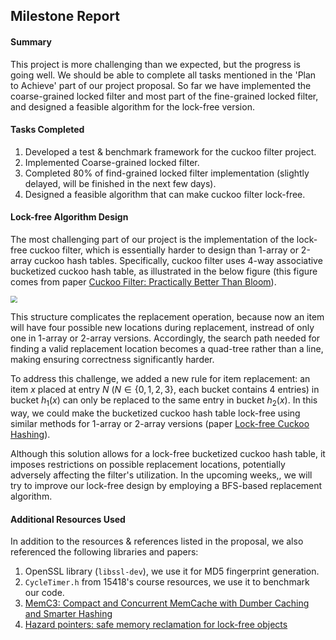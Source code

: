 ## Milestone Report

#### Summary
This project is more challenging than we expected, but the progress is going well. We should be able to complete all tasks mentioned in the 'Plan to Achieve' part of our project proposal. So far we have implemented the coarse-grained locked filter and most part of the fine-grained locked filter, and designed a feasible algorithm for the lock-free version. 

#### Tasks Completed

1. Developed a test & benchmark framework for the cuckoo filter project.
2. Implemented Coarse-grained locked filter.
3. Completed 80% of find-grained locked filter implementation (slightly delayed, will be finished in the next few days).
4. Designed a feasible algorithm that can make cuckoo filter lock-free.

#### Lock-free Algorithm Design

The most challenging part of our project is the implementation of the lock-free cuckoo filter, which is essentially harder to design than 1-array or 2-array cuckoo hash tables. Specifically, cuckoo filter uses 4-way associative bucketized cuckoo hash table, as illustrated in the below figure (this figure comes from paper [Cuckoo Filter: Practically Better Than Bloom](https://www.cs.cmu.edu/~dga/papers/cuckoo-conext2014.pdf)).

<img src="/Users/xsxsz/Desktop/15618/project/pic.png" style="zoom:70%" />

This structure complicates the replacement operation, because now  an item will have four possible new locations during replacement, instread of only one in 1-array or 2-array versions. Accordingly, the search path needed for finding a valid replacement location becomes a quad-tree rather than a line, making ensuring correctness significantly harder.

To address this challenge, we added a new rule for item replacement: an item $x$ placed at entry $N$ ($N \in  \{0, 1, 2, 3\}$, each bucket contains 4 entries) in bucket $h_1(x)$ can only be replaced to the same entry in bucket $h_2(x)$. In this way, we could make the bucketized cuckoo hash table lock-free using similar methods for 1-array or 2-array versions (paper [Lock-free Cuckoo Hashing](https://ieeexplore.ieee.org/document/6888938)).

Although this solution allows for a lock-free bucketized cuckoo hash table, it imposes restrictions on possible replacement locations, potentially adversely affecting the filter's utilization. In the upcoming weeks,, we will try to improve our lock-free design by employing a BFS-based replacement algorithm.

#### Additional Resources Used
In addition to the resources & references listed in the proposal, we also referenced the following libraries and papers:
1. OpenSSL library (`libssl-dev`), we use it for MD5 fingerprint generation.
2. `CycleTimer.h` from 15418's course resources, we use it to benchmark our code.
3. [MemC3: Compact and Concurrent MemCache with Dumber Caching and Smarter Hashing](https://www.usenix.org/system/files/conference/nsdi13/nsdi13-final197.pdf)
4. [Hazard pointers: safe memory reclamation for lock-free objects](https://ieeexplore.ieee.org/document/1291819) 